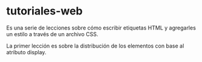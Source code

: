 # tutoriales-web
Es una serie de lecciones sobre cómo escribir etiquetas HTML y agregarles un estilo a través de un archivo CSS.  

La primer lección es sobre la distribución de los elementos con base al atributo display.


